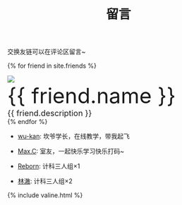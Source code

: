 ﻿---
layout: page
title: 留言
---
交换友链可以在评论区留言~

{% for friend in site.friends %}
<div class="card">
    <div class="card-portrait">
        <a href="{{ friend.src }}"><img src="{{ friend.portrait }}"></a>
    </div>
    <div class="card-information">
        <font size="8px">{{ friend.name }}</font><br>
        <font size="4px">{{ friend.description }}</font>
    </div>
</div>
{% endfor %}

- [wu-kan](https://wu-kan.github.io): 坎爷学长，在线教学，带我起飞

- [Max.C](https://437436999.github.io): 室友，一起快乐学习快乐打码~

- [Reborn](https://KomicaReborn.github.io): 计科三人组×1

- [林澈](https://52hert-z.github.io): 计科三人组×2

{% include valine.html %}
